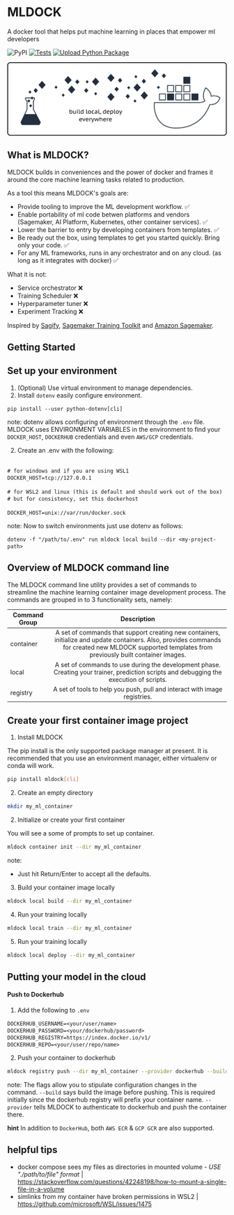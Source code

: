 # MLDOCK
A docker tool that helps put machine learning in places that empower ml developers

![PyPI](https://img.shields.io/pypi/v/mldock)
[![Tests](https://github.com/mldock/mldock/actions/workflows/tests.yml/badge.svg)](https://github.com/mldock/mldock/actions/workflows/tests.yml)
[![Upload Python Package](https://github.com/mldock/mldock/actions/workflows/python-publish.yml/badge.svg)](https://github.com/mldock/mldock/actions/workflows/python-publish.yml)

![mldock header](images/mldock-twitter-header.png)

## What is MLDOCK?
MLDOCK builds in conveniences and the power of docker and frames it around the core machine learning tasks related to production.

As a tool this means MLDOCK's goals are:
- Provide tooling to improve the ML development workflow. ✅
- Enable portability of ml code betwen platforms and vendors (Sagemaker, AI Platform, Kubernetes, other container services). ✅
- Lower the barrier to entry by developing containers from templates. ✅
- Be ready out the box, using templates to get you started quickly. Bring only your code. ✅
- For any ML frameworks, runs in any orchestrator and on any cloud. (as long as it integrates with docker) ✅

What it is not:
- Service orchestrator ❌
- Training Scheduler ❌
- Hyperparameter tuner ❌
- Experiment Tracking ❌

Inspired by [Sagify](https://github.com/Kenza-AI/sagify), [Sagemaker Training Toolkit](https://github.com/aws/sagemaker-training-toolkit) and [Amazon Sagemaker](https://aws.amazon.com/sagemaker/).

## Getting Started

## Set up your environment

1. (Optional) Use virtual environment to manage dependencies.
2. Install `dotenv` easily configure environment.

```
pip install --user python-dotenv[cli]
```
note: dotenv allows configuring of environment through the `.env` file. MLDOCK uses ENVIRONMENT VARIABLES in the environment to find your `DOCKER_HOST`, `DOCKERHUB` credentials and even `AWS/GCP` credentials.

2. Create an .env with the following:

``` .env

# for windows and if you are using WSL1
DOCKER_HOST=tcp://127.0.0.1

# for WSL2 and linux (this is default and should work out of the box)
# but for consistency, set this dockerhost

DOCKER_HOST=unix://var/run/docker.sock
```

note: Now to switch environments just use dotenv as follows:

```
dotenv -f "/path/to/.env" run mldock local build --dir <my-project-path>
```

## Overview of MLDOCK command line

The MLDOCK command line utility provides a set of commands to streamline the machine learning container image development process.
The commands are grouped in to 3 functionality sets, namely:

| Command Group        | Description           |
| ------------- |:-------------:|
| container    | A set of commands that support creating new containers, initialize and update containers. Also, provides commands for created new MLDOCK supported templates from previously built container images. |
| local | A set of commands to use during the development phase. Creating your trainer, prediction scripts and debugging the execution of scripts.|
| registry | A set of tools to help you push, pull and interact with image registries.|



## Create your first container image project
1. Install MLDOCK

The pip install is the only supported package manager at present. It is recommended that you use an environment manager, either virtualenv or conda will work.

```bash
pip install mldock[cli]
```

2. Create an empty directory

```bash
mkdir my_ml_container
```

2. Initialize or create your first container

You will see a some of prompts to set up container.

```bash
mldock container init --dir my_ml_container
```
note:
- Just hit Return/Enter to accept all the defaults.

3. Build your container image locally

```bash
mldock local build --dir my_ml_container
```

4. Run your training locally

```bash
mldock local train --dir my_ml_container
```

5. Run your training locally

```bash
mldock local deploy --dir my_ml_container
```

## Putting your model in the cloud

#### Push to Dockerhub

1. Add the following to `.env`

```
DOCKERHUB_USERNAME=<your/user/name>
DOCKERHUB_PASSWORD=<your/dockerhub/password>
DOCKERHUB_REGISTRY=https://index.docker.io/v1/
DOCKERHUB_REPO=<your/user/repo/name>
```

2. Push your container to dockerhub

```bash
mldock registry push --dir my_ml_container --provider dockerhub --build
```

note: The flags allow you to stipulate configuration changes in the command.
`--build` says build the image before pushing. This is required initially since the dockerhub registry will prefix your container name. `--provider` tells MLDOCK to authenticate to dockerhub and push the container there. 

**hint** In addition to `DockerHub`, both `AWS ECR` & `GCP GCR` are also supported. 

## helpful tips

- docker compose sees my files as directories in mounted volume - *USE "./path/to/file" format* | https://stackoverflow.com/questions/42248198/how-to-mount-a-single-file-in-a-volume
- simlinks from my container have broken permissions in WSL2 | https://github.com/microsoft/WSL/issues/1475
